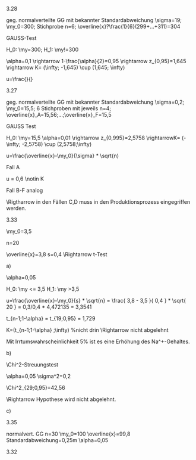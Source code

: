 3.28

geg. normalverteilte GG mit bekannter Standardabweichung \sigma=19; \my_0=300; Stichprobe n=6; \overline{x}?\frac{1}{6}(299+...+311)=304

GAUSS-Test

H_0: \my=300; H_1: \my!=300

\alpha=0,1 \rightarrow 1-\frac{\alpha}{2}=0,95 \rightarrow z_{0,95}=1,645 \rightarrow K= (\infty; -1,645) \cup (1,645; \infty)

u=\frac{}{}

3.27

geg. normalverteilte GG mit bekannter Standardabweichung \sigma=0,2; \my_0=15,5; 6 Stichproben mit jeweils n=4; \overline{x}_A=15,56;...;\overline{x}_F=15,5

GAUSS Test

H_0: \my=15,5
\alpha=0,01 \rightarrow z_{0,995}=2,5758 \rightarrowK= (-\infty; -2,5758) \cup (2,5758;\infty)

u=\frac{\overline{x}-\my_0}{\sigma} * \sqrt{n)

Fall A

u = 0,6 \notin K

Fall B-F analog

\Rigtharrow in den Fällen C,D muss in den Produktionsprozess eingegriffen werden.

3.33

\my_0=3,5

n=20

\overline{x}=3,8
s=0,4	\Rightarrow t-Test

a)

\alpha=0,05

H_0: \my <= 3,5
H_1: \my >3,5

u=\frac{\overline{x}-\my_0}{s} * \sqrt{n}
= \frac{ 3,8 - 3,5 }{ 0,4 } * \sqrt{ 20 }
= 0,3/0,4 * 4,472135
= 3,3541

t_{n-1;1-\alpha} = t_{19;0,95} = 1,729 

K=(t_{n-1;1-\alpha} ;\infty) 		%nicht drin \Rightarrow nicht abgelehnt

Mit Irrtumswahrscheinlichkeit 5% ist es eine Erhöhung des Na^+-Gehaltes.

b)

\Chi^2-Streuungstest

\alpha=0,05
\sigma^2=0,2

\Chi^2_{29;0,95}=42,56

\Rightarrow Hypothese wird nicht abgelehnt.

c)



3.35

normalvert. GG
n=30
\my_0=100
\overline{x}=99,8
Standardabweichung=0,25m
\alpha=0,05

3.32

